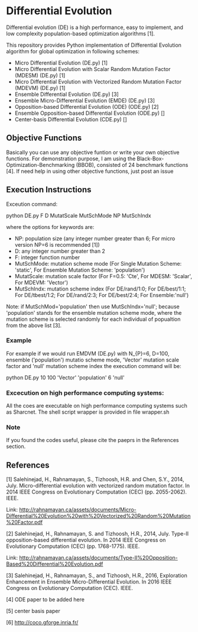 # Differential Evolution

Differential evolution (DE) is a high performance, easy to implement, and low complexity population-based
optimization algorithms [1].

This repository provides Python implementation of Differential Evolution algorithm for global optimization in following schemes:

* Micro Differential Evolution (DE.py) [1]
* Micro Differential Evolution with Scalar Random Mutation Factor (MDESM) (DE.py) [1]
* Micro Differential Evolution with Vectorized Random Mutation Factor (MDEVM) (DE.py) [1]
* Ensemble Differential Evolution (DE.py) [3]
* Ensemble Micro-Differential Evolution (EMDE) (DE.py) [3]
* Opposition-based Differential Evolution (ODE) (ODE.py) [2]
* Ensemble Opposition-based Differential Evolution (ODE.py) []
* Center-basis Differential Evolution (CDE.py) []

## Objective Functions
Basically you can use any objective funtion or write your own objective functions. For demonstration purpose, I am using the Black-Box-Optimization-Benchmarking (BBOB), consisted of 24 benchmark functions [4].
If need help in using other objective functions, just post an issue 
## Execution Instructions

Exceution command:

python DE.py F D MutatScale MutSchMode NP MutSchIndx

where the options for keywords are:
* NP: population size (any integer number greater than 6; For micro version NP=6 is recommended [1])
* D: any integer number greater than 2
* F: integer function number
* MutSchMode: mutation scheme mode (For Single Mutation Scheme: 'static', For Ensemble Mutation Scheme: 'population') 
* MutatScale: mutation scale factor  (For F=0.5: 'Cte', For MDESM: 'Scalar', For MDEVM: 'Vector')
* MutSchIndx: mutation scheme index (For DE/rand/1:0; For DE/best/1:1; For DE/tbest/1:2; For DE/rand/2:3; For DE/best/2:4; For Ensemble:'null')

Note: if MutSchMod='population' then use MutSchIndx='null'; because 'population' stands for the ensemble mutation scheme mode, where the mutation scheme is selected randomly for each individual of popualtion from the above list [3].

### Example
For example if we would run EMDVM (DE.py) with N_{P}=6, D=100, ensemble ('population') mutatio scheme mode, 'Vector' mutation scale factor and 'null' mutation scheme index the execution command will be:

python DE.py 10 100 'Vector' 'population' 6 'null'

### Excecution on high performance computing systems:
All the coes are executable on high performance computing systems such as Sharcnet. The shell script wrapper is provided in file wrapper.sh

### Note
If you found the codes useful, please cite the paeprs in the References section.

## References

[1] Salehinejad, H., Rahnamayan, S., Tizhoosh, H.R. and Chen, S.Y., 2014, July. Micro-differential evolution with vectorized random mutation factor. In 2014 IEEE Congress on Evolutionary Computation (CEC) (pp. 2055-2062). IEEE.

Link: http://rahnamayan.ca/assets/documents/Micro-Differential%20Evolution%20with%20Vectorized%20Random%20Mutation%20Factor.pdf

[2] Salehinejad, H., Rahnamayan, S. and Tizhoosh, H.R., 2014, July. Type-II opposition-based differential evolution. In 2014 IEEE Congress on Evolutionary Computation (CEC) (pp. 1768-1775). IEEE.

Link: http://rahnamayan.ca/assets/documents/Type-II%20Opposition-Based%20Differential%20Evolution.pdf


[3] Salehinejad, H., Rahnamayan, S., and Tizhoosh, H.R., 2016, Exploration Enhancement in Ensemble Micro-Differential Evolution. In 2016 IEEE Congress on Evolutionary Computation (CEC). IEEE.

[4] ODE paper to be added here

[5] center basis paper

[6] http://coco.gforge.inria.fr/

